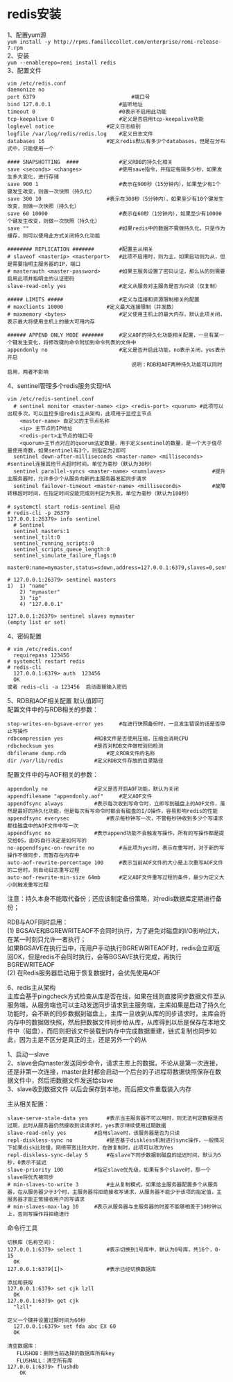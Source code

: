 redis安装  
=========
1、配置yum源  
``` yum install -y http://rpms.famillecollet.com/enterprise/remi-release-7.rpm ```  
2、安装  
``` yum --enablerepo=remi install redis ```  
3、配置文件  
```
vim /etc/redis.conf
daemonize no  
port 6379                               #端口号
bind 127.0.0.1                		#监听地址
timeout 0                    		#0表示不启用此功能
tcp-keepalive 0                 	#定义是否启用tcp-keepalive功能
loglevel notice            		#定义日志级别
logfile /var/log/redis/redis.log 	#定义日志文件
databases 16         			#定义redis默认有多少个databases，但是在分布式中，只能使用一个

#### SNAPSHOTTING  ####        		#定义RDB的持久化相关
save <seconds> <changes>          	#使用save指令，并指定每隔多少秒，如果发生多大变化，进行存储
save 900 1                     		#表示在900秒（15分钟内），如果至少有1个键发生改变，则做一次快照（持久化）
save 300 10                		#表示在300秒（5分钟内），如果至少有10个键发生改变，则做一次快照（持久化）
save 60 10000                 		#表示在60秒（1分钟内），如果至少有10000个键发生改变，则做一次快照（持久化）
save ""                          	#如果redis中的数据不需做持久化，只是作为缓存，则可以使用此方式关闭持久化功能

######## REPLICATION #######     	#配置主从相关
# slaveof <masterip> <masterport>	#此项不启用时，则为主，如果启动则为从，但是需要指明主服务器的IP，端口
# masterauth <master-password>    	#如果主服务设置了密码认证，那么从的则需要启用此项并指明主的认证密码
slave-read-only yes          		#定义从服务对主服务是否为只读（仅复制）

##### LIMITS #####           		#定义与连接和资源限制相关的配置
# maxclients 10000  			#定义最大连接限制（并发数）
# maxmemory <bytes>              	#定义使用主机上的最大内存，默认此项关闭，表示最大将使用主机上的最大可用内存

###### APPEND ONLY MODE #######  	#定义AOF的持久化功能相关配置，一旦有某一个键发生变化，将修改键的命令附加到命令列表的文件中
appendonly no                  		#定义是否开启此功能，no表示关闭，yes表示开启
                                    	说明：RDB和AOF两种持久功能可以同时启用，两者不影响
```  
4、sentinel管理多个redis服务实现HA  
```
vim /etc/redis-sentinel.conf
  # sentinel monitor <master-name> <ip> <redis-port> <quorum> #此项可以出现多次，可以监控多组redis主从架构，此项用于监控主节点
	<master-name> 自定义的主节点名称
	<ip> 主节点的IP地址
	<redis-port>主节点的端口号
	<quorum>主节点对应的quorum法定数量，用于定义sentinel的数量，是一个大于值尽量使用奇数，如果sentinel有3个，则指定为2即可
  sentinel down-after-milliseconds <master-name> <milliseconds>   #sentinel连接其他节点超时时间，单位为毫秒（默认为30秒）
  sentinel parallel-syncs <master-name> <numslaves>               #提升主服务器时，允许多少个从服务向新的主服务器发起同步请求
  sentinel failover-timeout <master-name> <milliseconds>          #故障转移超时时间，在指定时间没能完成则判定为失败，单位为毫秒（默认为180秒）

# systemctl start redis-sentinel 启动
# redis-cli -p 26379
127.0.0.1:26379> info sentinel
  # Sentinel
  sentinel_masters:1
  sentinel_tilt:0
  sentinel_running_scripts:0
  sentinel_scripts_queue_length:0
  sentinel_simulate_failure_flags:0
  master0:name=mymaster,status=sdown,address=127.0.0.1:6379,slaves=0,sentinels=1
  
# 127.0.0.1:26379> sentinel masters
1)  1) "name"
    2) "mymaster"
    3) "ip"
    4) "127.0.0.1"

127.0.0.1:26379> sentinel slaves mymaster
(empty list or set)
```  
4、密码配置  
```
# vim /etc/redis.conf
  requirepass 123456    
# systemctl restart redis
# redis-cli
  127.0.0.1:6379> auth  123456
  OK
或者 redis-cli -a 123456  启动直接输入密码
```  
5、RDB和AOF相关配置 默认值即可  
配置文件中的与RDB相关的参数：  
```
stop-writes-on-bgsave-error yes		#在进行快照备份时，一旦发生错误的话是否停止写操作
rdbcompression yes			#RDB文件是否使用压缩，压缩会消耗CPU
rdbchecksum yes				#是否对RDB文件做校验码检测
dbfilename dump.rdb 			#定义RDB文件的名称
dir /var/lib/redis 			#定义RDB文件存放的目录路径
```  
配置文件中的与AOF相关的参数：  
```
appendonly no 				#定义是否开启AOF功能，默认为关闭
appendfilename "appendonly.aof" 	#定义AOF文件
appendfsync always 			#表示每次收到写命令时，立即写到磁盘上的AOF文件，虽然是最好的持久化功能，但是每次有写命令时都会有磁盘的I/O操作，容易影响redis的性能
appendfsync everysec 			#表示每秒钟写一次，不管每秒钟收到多少个写请求都往磁盘中的AOF文件中写一次
appendfsync no 				#表示append功能不会触发写操作，所有的写操作都是提交给OS，由OS自行决定是如何写的
no-appendfsync-on-rewrite no 		#当此项为yes时，表示在重写时，对于新的写操作不做同步，而暂存在内存中
auto-aof-rewrite-percentage 100		#表示当前AOF文件的大小是上次重写AOF文件的二倍时，则自动日志重写过程
auto-aof-rewrite-min-size 64mb		#定义AOF文件重写过程的条件，最少为定义大小则触发重写过程
```  
注意：持久本身不能取代备份；还应该制定备份策略，对redis数据库定期进行备份；  

RDB与AOF同时启用：  
	(1) BGSAVE和BGREWRITEAOF不会同时执行，为了避免对磁盘的I/O影响过大，在某一时刻只允许一者执行；  
	如果BGSAVE在执行当中，而用户手动执行BGREWRITEAOF时，redis会立即返回OK，但是redis不会同时执行，会等BGSAVE执行完成，再执行BGREWRITEAOF  
	(2) 在Redis服务器启动用于恢复数据时，会优先使用AOF  

6、redis主从架构  
主库会基于pingcheck方式检查从库是否在线，如果在线则直接同步数据文件至从服务端，从服务端也可以主动发送同步请求到主服务端，主库如果是启动了持久化功能时，会不断的同步数据到磁盘上，主库一旦收到从库的同步请求时，主库会将内存中的数据做快照，然后把数据文件同步给从库，从库得到以后是保存在本地文件中（磁盘），而后则把该文件装载到内存中完成数据重建，链式复制也同步如此，因为主是不区分是真正的主，还是另外一个的从  

1、启动一slave  
2、slave会向master发送同步命令，请求主库上的数据，不论从是第一次连接，还是非第一次连接，master此时都会启动一个后台的子进程将数据快照保存在数据文件中，然后把数据文件发送给slave  
3、slave收到数据文件 以后会保存到本地，而后把文件重载装入内存  

主从相关配置：
```
slave-serve-stale-data yes      #表示当主服务器不可以用时，则无法判定数据是否过期，此时从服务器仍然接收到读请求时，yes表示继续使用过期数据
slave-read-only yes	        #启用slave时，该服务器是否为只读
repl-diskless-sync no 	        #是否基于diskless机制进行sync操作，一般情况下如果disk比较慢，网络带宽比较大时，在做复制时，此项可以改为Yes
repl-diskless-sync-delay 5      #在slave下同步数据到磁盘的延迟时间，默认为5秒，0表示不延迟
slave-priority 100 	        #指定slave优先级，如果有多个slave时，那一个slave将优先被同步
# min-slaves-to-write 3         #主从复制模式，如果给主服务器配置多个从服务器，在从服务器少于3个时，主服务器将拒绝接收写请求，从服务器不能少于该项的指定值，主服务器才能正常接收用户的写请求
# min-slaves-max-lag 10		#表示从服务器与主服务器的时差不能够相差于10秒钟以上，否则写操作将拒绝进行
```  
命令行工具  
```
切换库（名称空间）：
127.0.0.1:6379> select 1        #表示切换到1号库中，默认为0号库，共16个，0-15
  OK
127.0.0.1:6379[1]>              #表示已经切换数据库

添加和获取
127.0.0.1:6379> set cjk lzll
  OK
127.0.0.1:6379> get cjk
  "lzll"
  
定义一个键并设置过期时间为60秒
  127.0.0.1:6379> set fda abc EX 60
  OK

清空数据库：
   FLUSHDB：删除当前选择的数据库所有key
   FLUSHALL：清空所有库
127.0.0.1:6379> flushdb
	OK
```
